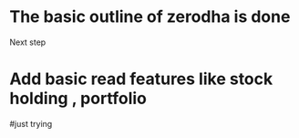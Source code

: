 # The basic outline of zerodha is done
 Next step 
 # Add basic read features like stock holding , portfolio

 #just trying
